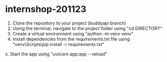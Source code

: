 # internshop-201123
1. Clone the repository to your project (buddyapi branch)
2. Using the terminal, navigate to the project folder using "cd DIRECTORY"
3. Create a virtual environment using "python -m venv venv"
4. Install dependencies from the requirements.txt file using "venv\Scripts\pip install -r requirements.txt"


x. Start the app using "uvicorn app:app --reload"
